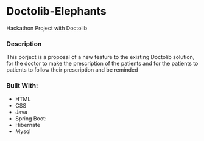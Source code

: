 # Doctolib-Elephants

Hackathon Project with Doctolib

### Description
This porject is a proposal of a new feature to the existing Doctolib solution, for the doctor to make the prescription of the patients and for the patients to 
patients to follow their prescription and be reminded 

### Built With:

- HTML
- CSS
- Java
- Spring Boot:
- Hibernate
- Mysql
